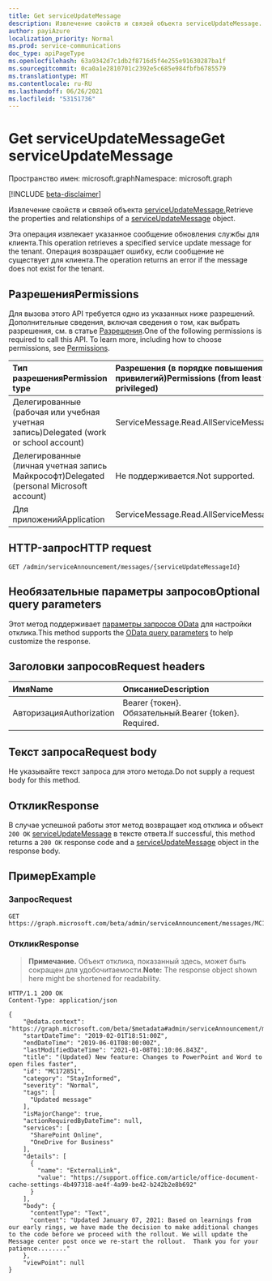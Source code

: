 ```yaml
---
title: Get serviceUpdateMessage
description: Извлечение свойств и связей объекта serviceUpdateMessage.
author: payiAzure
localization_priority: Normal
ms.prod: service-communications
doc_type: apiPageType
ms.openlocfilehash: 63a9342d7c1db2f8716d5f4e255e91630287ba1f
ms.sourcegitcommit: 0ca0a1e2810701c2392e5c685e984fbfb6785579
ms.translationtype: MT
ms.contentlocale: ru-RU
ms.lasthandoff: 06/26/2021
ms.locfileid: "53151736"
---
```

# <a name="get-serviceupdatemessage"></a><span data-ttu-id="83e93-103">Get serviceUpdateMessage</span><span class="sxs-lookup"><span data-stu-id="83e93-103">Get serviceUpdateMessage</span></span>
<span data-ttu-id="83e93-104">Пространство имен: microsoft.graph</span><span class="sxs-lookup"><span data-stu-id="83e93-104">Namespace: microsoft.graph</span></span>

[!INCLUDE [beta-disclaimer](../../includes/beta-disclaimer.md)]

<span data-ttu-id="83e93-105">Извлечение свойств и связей объекта [serviceUpdateMessage.](../resources/serviceupdatemessage.md)</span><span class="sxs-lookup"><span data-stu-id="83e93-105">Retrieve the properties and relationships of a [serviceUpdateMessage](../resources/serviceupdatemessage.md) object.</span></span>

<span data-ttu-id="83e93-106">Эта операция извлекает указанное сообщение обновления службы для клиента.</span><span class="sxs-lookup"><span data-stu-id="83e93-106">This operation retrieves a specified service update message for the tenant.</span></span> <span data-ttu-id="83e93-107">Операция возвращает ошибку, если сообщение не существует для клиента.</span><span class="sxs-lookup"><span data-stu-id="83e93-107">The operation returns an error if the message does not exist for the tenant.</span></span>

## <a name="permissions"></a><span data-ttu-id="83e93-108">Разрешения</span><span class="sxs-lookup"><span data-stu-id="83e93-108">Permissions</span></span>
<span data-ttu-id="83e93-p102">Для вызова этого API требуется одно из указанных ниже разрешений. Дополнительные сведения, включая сведения о том, как выбрать разрешения, см. в статье [Разрешения](/graph/permissions-reference).</span><span class="sxs-lookup"><span data-stu-id="83e93-p102">One of the following permissions is required to call this API. To learn more, including how to choose permissions, see [Permissions](/graph/permissions-reference).</span></span>

|<span data-ttu-id="83e93-111">Тип разрешения</span><span class="sxs-lookup"><span data-stu-id="83e93-111">Permission type</span></span>|<span data-ttu-id="83e93-112">Разрешения (в порядке повышения привилегий)</span><span class="sxs-lookup"><span data-stu-id="83e93-112">Permissions (from least to most privileged)</span></span>|
|:---|:---|
|<span data-ttu-id="83e93-113">Делегированные (рабочая или учебная учетная запись)</span><span class="sxs-lookup"><span data-stu-id="83e93-113">Delegated (work or school account)</span></span>|<span data-ttu-id="83e93-114">ServiceMessage.Read.All</span><span class="sxs-lookup"><span data-stu-id="83e93-114">ServiceMessage.Read.All</span></span>|
|<span data-ttu-id="83e93-115">Делегированные (личная учетная запись Майкрософт)</span><span class="sxs-lookup"><span data-stu-id="83e93-115">Delegated (personal Microsoft account)</span></span>|<span data-ttu-id="83e93-116">Не поддерживается.</span><span class="sxs-lookup"><span data-stu-id="83e93-116">Not supported.</span></span>|
|<span data-ttu-id="83e93-117">Для приложений</span><span class="sxs-lookup"><span data-stu-id="83e93-117">Application</span></span>|<span data-ttu-id="83e93-118">ServiceMessage.Read.All</span><span class="sxs-lookup"><span data-stu-id="83e93-118">ServiceMessage.Read.All</span></span>|

## <a name="http-request"></a><span data-ttu-id="83e93-119">HTTP-запрос</span><span class="sxs-lookup"><span data-stu-id="83e93-119">HTTP request</span></span>

<!-- {
  "blockType": "ignored"
}
-->
``` http
GET /admin/serviceAnnouncement/messages/{serviceUpdateMessageId}
```

## <a name="optional-query-parameters"></a><span data-ttu-id="83e93-120">Необязательные параметры запросов</span><span class="sxs-lookup"><span data-stu-id="83e93-120">Optional query parameters</span></span>
<span data-ttu-id="83e93-121">Этот метод поддерживает [параметры запросов OData](/graph/query-parameters) для настройки отклика.</span><span class="sxs-lookup"><span data-stu-id="83e93-121">This method supports the [OData query parameters](/graph/query-parameters) to help customize the response.</span></span>

## <a name="request-headers"></a><span data-ttu-id="83e93-122">Заголовки запросов</span><span class="sxs-lookup"><span data-stu-id="83e93-122">Request headers</span></span>
|<span data-ttu-id="83e93-123">Имя</span><span class="sxs-lookup"><span data-stu-id="83e93-123">Name</span></span>|<span data-ttu-id="83e93-124">Описание</span><span class="sxs-lookup"><span data-stu-id="83e93-124">Description</span></span>|
|:---|:---|
|<span data-ttu-id="83e93-125">Авторизация</span><span class="sxs-lookup"><span data-stu-id="83e93-125">Authorization</span></span>|<span data-ttu-id="83e93-p103">Bearer {токен}. Обязательный.</span><span class="sxs-lookup"><span data-stu-id="83e93-p103">Bearer {token}. Required.</span></span>|

## <a name="request-body"></a><span data-ttu-id="83e93-128">Текст запроса</span><span class="sxs-lookup"><span data-stu-id="83e93-128">Request body</span></span>
<span data-ttu-id="83e93-129">Не указывайте текст запроса для этого метода.</span><span class="sxs-lookup"><span data-stu-id="83e93-129">Do not supply a request body for this method.</span></span>

## <a name="response"></a><span data-ttu-id="83e93-130">Отклик</span><span class="sxs-lookup"><span data-stu-id="83e93-130">Response</span></span>

<span data-ttu-id="83e93-131">В случае успешной работы этот метод возвращает код отклика и объект `200 OK` [serviceUpdateMessage](../resources/serviceupdatemessage.md) в тексте ответа.</span><span class="sxs-lookup"><span data-stu-id="83e93-131">If successful, this method returns a `200 OK` response code and a [serviceUpdateMessage](../resources/serviceupdatemessage.md) object in the response body.</span></span>

## <a name="example"></a><span data-ttu-id="83e93-132">Пример</span><span class="sxs-lookup"><span data-stu-id="83e93-132">Example</span></span>

### <a name="request"></a><span data-ttu-id="83e93-133">Запрос</span><span class="sxs-lookup"><span data-stu-id="83e93-133">Request</span></span>
<!-- {
  "blockType": "request",
  "sampleKeys": ["MC172851"],
  "name": "get_serviceupdatemessage"
}
-->

``` http
GET https://graph.microsoft.com/beta/admin/serviceAnnouncement/messages/MC172851
```

### <a name="response"></a><span data-ttu-id="83e93-134">Отклик</span><span class="sxs-lookup"><span data-stu-id="83e93-134">Response</span></span>
><span data-ttu-id="83e93-135">**Примечание.** Объект отклика, показанный здесь, может быть сокращен для удобочитаемости.</span><span class="sxs-lookup"><span data-stu-id="83e93-135">**Note:** The response object shown here might be shortened for readability.</span></span>
<!-- {
  "blockType": "response",
  "truncated": true,
  "@odata.type": "microsoft.graph.serviceUpdateMessage"
}
-->

``` http
HTTP/1.1 200 OK
Content-Type: application/json

{
    "@odata.context": "https://graph.microsoft.com/beta/$metadata#admin/serviceAnnouncement/messages/$entity",
    "startDateTime": "2019-02-01T18:51:00Z",
    "endDateTime": "2019-06-01T08:00:00Z",
    "lastModifiedDateTime": "2021-01-08T01:10:06.843Z",
    "title": "(Updated) New feature: Changes to PowerPoint and Word to open files faster",
    "id": "MC172851",
    "category": "StayInformed",
    "severity": "Normal",
    "tags": [
      "Updated message"
    ],
    "isMajorChange": true,
    "actionRequiredByDateTime": null,
    "services": [
      "SharePoint Online",
      "OneDrive for Business"
    ],
    "details": [
      {
        "name": "ExternalLink",
        "value": "https://support.office.com/article/office-document-cache-settings-4b497318-ae4f-4a99-be42-b242b2e8b692"
      }
    ],
    "body": {
      "contentType": "Text",
      "content": "Updated January 07, 2021: Based on learnings from our early rings, we have made the decision to make additional changes to the code before we proceed with the rollout. We will update the Message center post once we re-start the rollout.  Thank you for your patience........"
    },
    "viewPoint": null
}
```